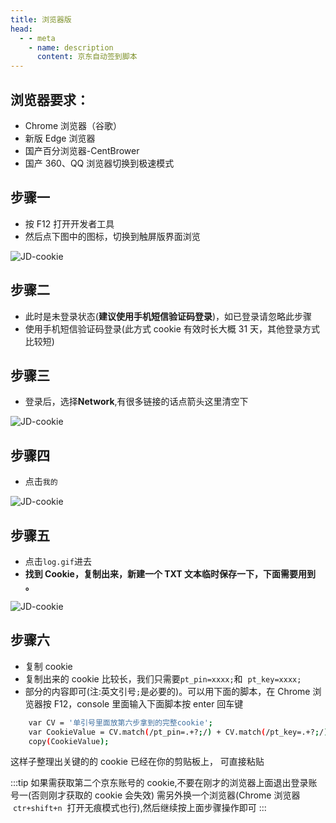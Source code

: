 ```yaml
---
title: 浏览器版
head:
  - - meta
    - name: description
      content: 京东自动签到脚本
---
```


## 浏览器要求：

- Chrome 浏览器（谷歌）
- 新版 Edge 浏览器
- 国产百分浏览器-CentBrower
- 国产 360、QQ 浏览器切换到极速模式

<Links :items="[
{ name: '电脑浏览器 打开京东网址', icon:'https://i.theovan.cn/logo/jd.png',link: 'https://m.jd.com/' },
]" />

## 步骤一

- 按 F12 打开开发者工具
- 然后点下图中的图标，切换到触屏版界面浏览

![JD-cookie](https://i.theovan.cn/docs/20230910183043.png)

## 步骤二

- 此时是未登录状态(**建议使用手机短信验证码登录**)，如已登录请忽略此步骤
- 使用手机短信验证码登录(此方式 cookie 有效时长大概 31 天，其他登录方式比较短)

## 步骤三

- 登录后，选择**Network**,有很多链接的话点箭头这里清空下

![JD-cookie](https://i.theovan.cn/docs/20230910183211.png)

## 步骤四

- 点击`我的`

![JD-cookie](https://i.theovan.cn/docs/20230910183240.png)

## 步骤五

- 点击`log.gif`进去
- **找到 Cookie，复制出来，新建一个 TXT 文本临时保存一下，下面需要用到 。**

![JD-cookie](https://i.theovan.cn/docs/20230910183306.png)

## 步骤六

- 复制 cookie
- 复制出来的 cookie 比较长，我们只需要`pt_pin=xxxx;`和  `pt_key=xxxx;`
- 部分的内容即可(注:英文引号`;`是必要的)。可以用下面的脚本，在 Chrome 浏览器按 F12，console 里面输入下面脚本按 enter 回车键

```bash
    var CV = '单引号里面放第六步拿到的完整cookie';
    var CookieValue = CV.match(/pt_pin=.+?;/) + CV.match(/pt_key=.+?;/);
    copy(CookieValue);
```

这样子整理出关键的的 cookie 已经在你的剪贴板上， 可直接粘贴

:::tip
如果需获取第二个京东账号的 cookie,不要在刚才的浏览器上面退出登录账号一(否则刚才获取的 cookie 会失效)
需另外换一个浏览器(Chrome 浏览器  `ctr+shift+n`  打开无痕模式也行),然后继续按上面步骤操作即可
:::

